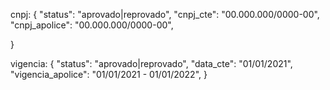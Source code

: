 cnpj: {
"status": "aprovado|reprovado",
"cnpj_cte": "00.000.000/0000-00",
"cnpj_apolice": "00.000.000/0000-00",

}

vigencia: {
"status": "aprovado|reprovado",
"data_cte": "01/01/2021",
"vigencia_apolice": "01/01/2021 - 01/01/2022",
}
